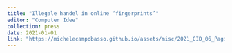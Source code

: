 ```yaml
---
title: "Illegale handel in online ‘fingerprints’"
editor: "Computer Idee"
collection: press
date: 2021-01-01
link: "https://michelecampobasso.github.io/assets/misc/2021_CID_06_Pagina_64_65_Illegale_handel_in_fingerprints.pdf"
---
```


